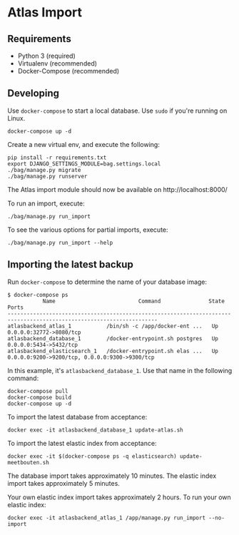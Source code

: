 Atlas Import
============


Requirements
------------

* Python 3 (required)
* Virtualenv (recommended)
* Docker-Compose (recommended)


Developing
----------

Use `docker-compose` to start a local database. Use `sudo` if you're running on Linux.

	docker-compose up -d

Create a new virtual env, and execute the following:

	pip install -r requirements.txt
	export DJANGO_SETTINGS_MODULE=bag.settings.local
	./bag/manage.py migrate
	./bag/manage.py runserver


The Atlas import module should now be available on http://localhost:8000/

To run an import, execute:

	./bag/manage.py run_import

To see the various options for partial imports, execute:

	./bag/manage.py run_import --help


Importing the latest backup
---------------------------

Run `docker-compose` to determine the name of your database image:

	$ docker-compose ps
               Name                          Command               State                       Ports
    ---------------------------------------------------------------------------------------------------------------------
    atlasbackend_atlas_1           /bin/sh -c /app/docker-ent ...   Up      0.0.0.0:32772->8080/tcp
    atlasbackend_database_1        /docker-entrypoint.sh postgres   Up      0.0.0.0:5434->5432/tcp
    atlasbackend_elasticsearch_1   /docker-entrypoint.sh elas ...   Up      0.0.0.0:9200->9200/tcp, 0.0.0.0:9300->9300/tcp


In this example, it's `atlasbackend_database_1`. Use that name in the following command:

    docker-compose pull
    docker-compose build
    docker-compose up -d

To import the latest database from acceptance:

    docker exec -it atlasbackend_database_1 update-atlas.sh

To import the latest elastic index from acceptance:

	docker exec -it $(docker-compose ps -q elasticsearch) update-meetbouten.sh

The database import takes approximately 10 minutes.
The elastic index import takes approximately 5 minutes.

Your own elastic index import takes approximately 2 hours.
To run your own elastic index:

    docker exec -it atlasbackend_atlas_1 /app/manage.py run_import --no-import

